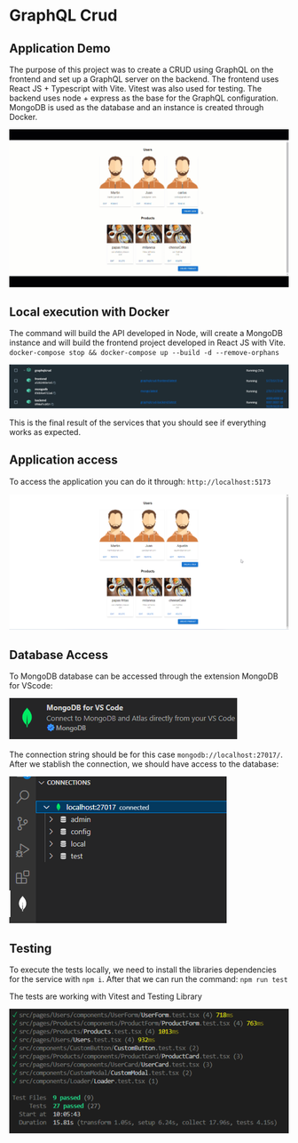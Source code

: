 # GraphQL Crud

## Application Demo

The purpose of this project was to create a CRUD using GraphQL on the frontend and set up a GraphQL server on the backend. The frontend uses React JS + Typescript with Vite. Vitest was also used for testing.
The backend uses node + express as the base for the GraphQL configuration. 
MongoDB is used as the database and an instance is created through Docker.

![Demo](/images/demo.gif?raw=true "Demo")


## Local execution with Docker
 The command will build the API developed in Node, will create a MongoDB instance and will build the frontend project developed in React JS with Vite.
`docker-compose stop && docker-compose up --build -d --remove-orphans`

![Docker Services](/images/docker.png?raw=true "Docker Services")

This is the final result of the services that you should see if everything works as expected.

## Application access
To access the application you can do it through: `http://localhost:5173`

![Application](/images/app.png?raw=true "Application")


## Database Access
To MongoDB database can be accessed through the extension MongoDB for VScode:

![db extension](/images/mongoextension.png?raw=true "db extension")

The connection string should be for this case `mongodb://localhost:27017/`. After we stablish the connection, we should have access to the database:

![db access](/images/mongodb.png?raw=true "db access")


## Testing
To execute the tests locally, we need to install the libraries dependencies for the service with `npm i`. After that we can run the command:
`npm run test`

The tests are working with Vitest and Testing Library 

![tests](/images/testFront.png?raw=true "tests")
